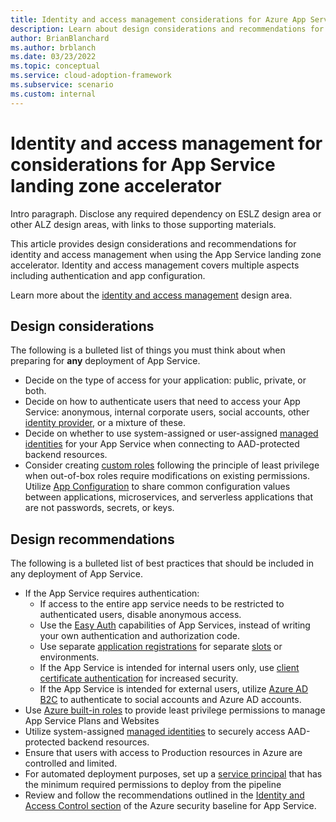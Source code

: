 ```yaml
---
title: Identity and access management considerations for Azure App Service
description: Learn about design considerations and recommendations for identity and access management in the Azure App Service landing zone accelerator
author: BrianBlanchard
ms.author: brblanch
ms.date: 03/23/2022
ms.topic: conceptual
ms.service: cloud-adoption-framework
ms.subservice: scenario
ms.custom: internal
---
```


# Identity and access management for considerations for App Service landing zone accelerator

Intro paragraph. Disclose any required dependency on ESLZ design area or other ALZ design areas, with links to those supporting materials.

This article provides design considerations and recommendations for identity and access management when using the App Service landing zone accelerator. Identity and access management covers multiple aspects including authentication and app configuration.

Learn more about the [identity and access management](/azure/cloud-adoption-framework/ready/landing-zone/design-area/identity-access) design area.

## Design considerations

The following is a bulleted list of things you must think about when preparing for **any** deployment of App Service.

- Decide on the type of access for your application: public, private, or both.
- Decide on how to authenticate users that need to access your App Service: anonymous, internal corporate users, social accounts, other [identity provider](/azure/app-service/overview-managed-identity?tabs=dotnet), or a mixture of these.
- Decide on whether to use system-assigned or user-assigned [managed identities](/azure/app-service/overview-managed-identity?tabs=dotnet) for your App Service when connecting to AAD-protected backend resources.
- Consider creating [custom roles](/azure/active-directory/roles/custom-create) following the principle of least privilege when out-of-box roles require modifications on existing permissions. Utilize [App Configuration](/azure/architecture/solution-ideas/articles/appconfig-key-vault) to share common configuration values between applications, microservices, and serverless applications that are not passwords, secrets, or keys.

## Design recommendations

The following is a bulleted list of best practices that should be included in any deployment of App Service.

- If the App Service requires authentication:
    - If access to the entire app service needs to be restricted to authenticated users, disable anonymous access.
    - Use the [Easy Auth](/azure/app-service/overview-authentication-authorization) capabilities of App Services, instead of writing your own authentication and authorization code.
    - Use separate [application registrations](/azure/active-directory/develop/quickstart-register-app) for separate [slots](/azure/app-service/deploy-staging-slots) or environments.
    - If the App Service is intended for internal users only, use [client certificate authentication](/azure/app-service/deploy-staging-slots) for increased security.
    - If the App Service is intended for external users, utilize [Azure AD B2C](/azure/active-directory-b2c/overview) to authenticate to social accounts and Azure AD accounts.
- Use [Azure built-in roles](/azure/role-based-access-control/built-in-roles#web-plan-contributor) to provide least privilege permissions to manage App Service Plans and Websites
- Utilize system-assigned [managed identities](/azure/app-service/overview-managed-identity?tabs=dotnet) to securely access AAD-protected backend resources.
- Ensure that users with access to Production resources in Azure are controlled and limited.
- For automated deployment purposes, set up a [service principal](/azure/active-directory/develop/app-objects-and-service-principals) that has the minimum required permissions to deploy from the pipeline
- Review and follow the recommendations outlined in the [Identity and Access Control section](/security/benchmark/azure/baselines/app-service-security-baseline?toc=/azure/app-service/toc.json#identity-and-access-control) of the Azure security baseline for App Service.
